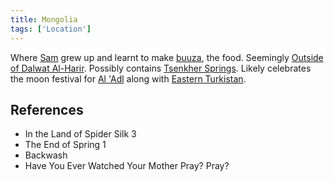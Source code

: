 ```yaml
---
title: Mongolia
tags: ['Location']
---
```

Where [Sam](_wiki/sam.md) grew up and learnt to make [buuza](_wiki/buuza-dish.md), the food. Seemingly [Outside of Dalwat Al-Harir](_wiki/Outside%20of%20Dalwat%20al-harir.md). Possibly contains [Tsenkher Springs](_wiki/Tsenkher%20Springs). Likely celebrates the moon festival for [Al 'Adl](_wiki/al-adl.md) along with [Eastern Turkistan](_wiki/eastern-turkistan.md).

## References
- In the Land of Spider Silk 3
- The End of Spring 1
- Backwash
- Have You Ever Watched Your Mother Pray?
Pray?
